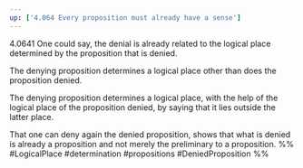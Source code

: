 ```yaml
---
up: ['4.064 Every proposition must already have a sense']
---
```

4.0641 One could say, the denial is already related to the logical place determined by the proposition that is denied.

The denying proposition determines a logical place other than does the proposition denied.

The denying proposition determines a logical place, with the help of the logical place of the proposition denied, by saying that it lies outside the latter place.

That one can deny again the denied proposition, shows that what is denied is already a proposition and not merely the preliminary to a proposition.
%%
#LogicalPlace #determination #propositions #DeniedProposition %%